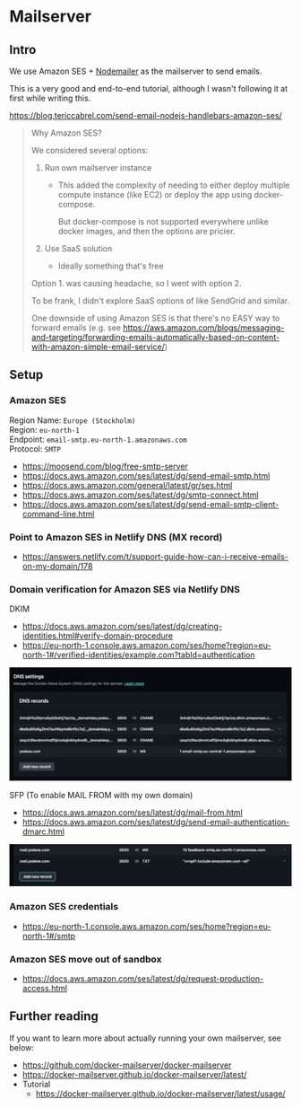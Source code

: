 # Mailserver

## Intro

We use Amazon SES + [Nodemailer](https://nodemailer.com/usage/) as the mailserver to send emails.

This is a very good and end-to-end tutorial, although
I wasn't following it at first while writing this.

https://blog.tericcabrel.com/send-email-nodejs-handlebars-amazon-ses/

> Why Amazon SES?
>
> We considered several options:
> 1. Run own mailserver instance
>    - This added the complexity of needing to either deploy multiple compute instance (like EC2)
        or deploy the app using docker-compose.
>
>       But docker-compose is not supported everywhere
        unlike docker images, and then the options are pricier.
>
> 2. Use SaaS solution
>    - Ideally something that's free
>
> Option 1. was causing headache, so I went with option 2.
>
> To be frank, I didn't explore SaaS options of like SendGrid and similar.
>
> One downside of using Amazon SES is that there's no EASY way to forward emails
> (e.g. see https://aws.amazon.com/blogs/messaging-and-targeting/forwarding-emails-automatically-based-on-content-with-amazon-simple-email-service/)

## Setup

### Amazon SES

Region Name: `Europe (Stockholm)`<br/>
Region: `eu-north-1`<br/>
Endpoint: `email-smtp.eu-north-1.amazonaws.com`<br/>
Protocol: `SMTP`

- https://moosend.com/blog/free-smtp-server
- https://docs.aws.amazon.com/ses/latest/dg/send-email-smtp.html
- https://docs.aws.amazon.com/general/latest/gr/ses.html
- https://docs.aws.amazon.com/ses/latest/dg/smtp-connect.html
- https://docs.aws.amazon.com/ses/latest/dg/send-email-smtp-client-command-line.html

### Point to Amazon SES in Netlify DNS (MX record)

- https://answers.netlify.com/t/support-guide-how-can-i-receive-emails-on-my-domain/178

### Domain verification for Amazon SES via Netlify DNS

DKIM

- https://docs.aws.amazon.com/ses/latest/dg/creating-identities.html#verify-domain-procedure
- https://eu-north-1.console.aws.amazon.com/ses/home?region=eu-north-1#/verified-identities/example.com?tabId=authentication

![Domain verification (DKIM) for Amazon SES via Netlify DNS](./mailserver-amazonses-netlify-dns-dkim.png)

SFP (To enable MAIL FROM with my own domain)

- https://docs.aws.amazon.com/ses/latest/dg/mail-from.html
- https://docs.aws.amazon.com/ses/latest/dg/send-email-authentication-dmarc.html

![Domain verification (SPF) for Amazon SES via Netlify DNS](./mailserver-amazonses-netlify-dns-spf.png)

### Amazon SES credentials

- https://eu-north-1.console.aws.amazon.com/ses/home?region=eu-north-1#/smtp

### Amazon SES move out of sandbox

- https://docs.aws.amazon.com/ses/latest/dg/request-production-access.html

## Further reading

If you want to learn more about actually running your own mailserver, see below:

- https://github.com/docker-mailserver/docker-mailserver
- https://docker-mailserver.github.io/docker-mailserver/latest/
- Tutorial
  - https://docker-mailserver.github.io/docker-mailserver/latest/usage/
